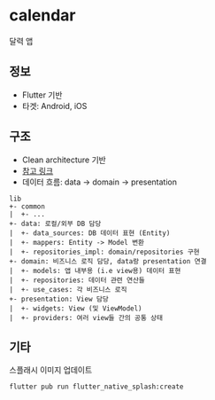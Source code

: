 # calendar

달력 앱

## 정보

- Flutter 기반
- 타겟: Android, iOS

## 구조

- Clean architecture 기반
- [참고 링크](https://devmuaz.medium.com/flutter-clean-architecture-series-part-1-d2d4c2e75c47)
- 데이터 흐름: data -> domain -> presentation

```text
lib
+- common
|  +- ...
+- data: 로컬/외부 DB 담당
|  +- data_sources: DB 데이터 표현 (Entity)
|  +- mappers: Entity -> Model 변환
|  +- repositories_impl: domain/repositories 구현
+- domain: 비즈니스 로직 담당, data랑 presentation 연결
|  +- models: 앱 내부용 (i.e view용) 데이터 표현
|  +- repositories: 데이터 관련 연산들
|  +- use_cases: 각 비즈니스 로직
+- presentation: View 담당
|  +- widgets: View (및 ViewModel)
|  +- providers: 여러 view들 간의 공통 상태
```

## 기타

스플래시 이미지 업데이트

```
flutter pub run flutter_native_splash:create
```
